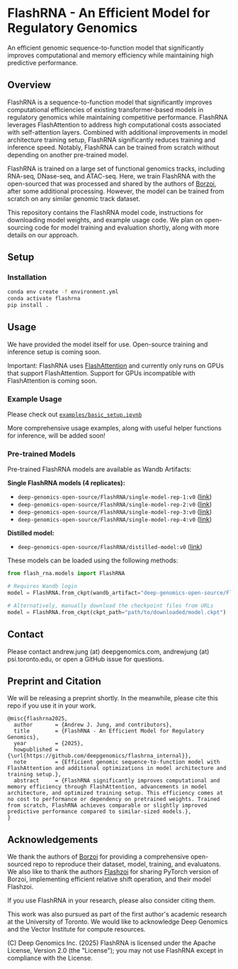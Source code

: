 # FlashRNA - An Efficient Model for Regulatory Genomics

An efficient genomic sequence-to-function model that significantly improves computational and memory efficiency while maintaining high predictive performance.

## Overview

FlashRNA is a sequence-to-function model that significantly improves computational efficiencies of existing transformer-based models in regulatory genomics while maintaining competitive performance. FlashRNA leverages FlashAttention to address high computational costs associated with self-attention layers. Combined with additional improvements in model architecture training setup, FlashRNA significantly reduces training and inference speed. Notably, FlashRNA can be trained from scratch without depending on another pre-trained model. 

FlashRNA is trained on a large set of functional genomics tracks, including RNA-seq, DNase-seq, and ATAC-seq. Here, we train FlashRNA with the open-sourced that was processed and shared by the authors of [Borzoi](https://github.com/calico/borzoi/blob/main/README.md), after some additional processing. However, the model can be trained from scratch on any similar genomic track dataset.

This repository contains the FlashRNA model code, instructions for downloading model weights, and example usage code. We plan on open-sourcing code for model training and evaluation shortly, along with more details on our approach.

## Setup

### Installation

```bash
conda env create -f environment.yml
conda activate flashrna
pip install .
```

## Usage

We have provided the model itself for use. Open-source training and inference setup is coming soon.

Important: FlashRNA uses [FlashAttention](https://github.com/Dao-AILab/flash-attention) and currently only runs on GPUs that support FlashAttention. Support for GPUs incompatible with FlashAttention is coming soon. 

### Example Usage

Please check out [`examples/basic_setup.ipynb`](examples/basic_setup.ipynb)

More comprehensive usage examples, along with useful helper functions for inference, will be 
added soon!

### Pre-trained Models

Pre-trained FlashRNA models are available as Wandb Artifacts:

**Single FlashRNA models (4 replicates):**
- `deep-genomics-open-source/FlashRNA/single-model-rep-1:v0` ([link](https://wandb.ai/deep-genomics-open-source/FlashRNA/artifacts/model/single-model-rep-1/v0))
- `deep-genomics-open-source/FlashRNA/single-model-rep-2:v0` ([link](https://wandb.ai/deep-genomics-open-source/FlashRNA/artifacts/model/single-model-rep-2/v0))
- `deep-genomics-open-source/FlashRNA/single-model-rep-3:v0` ([link](https://wandb.ai/deep-genomics-open-source/FlashRNA/artifacts/model/single-model-rep-3/v0))
- `deep-genomics-open-source/FlashRNA/single-model-rep-4:v0` ([link](https://wandb.ai/deep-genomics-open-source/FlashRNA/artifacts/model/single-model-rep-4/v0))

**Distilled model:**
- `deep-genomics-open-source/FlashRNA/distilled-model:v0` ([link](https://wandb.ai/deep-genomics-open-source/FlashRNA/artifacts/model/distilled-model/v0))

These models can be loaded using the following methods:
```python
from flash_rna.models import FlashRNA

# Requires Wandb login
model = FlashRNA.from_ckpt(wandb_artifact="deep-genomics-open-source/FlashRNA/single-model-rep-1:v0")

# Alternatively, manually download the checkpoint files from URLs
model = FlashRNA.from_ckpt(ckpt_path="path/to/downloaded/model.ckpt")
```

## Contact

Please contact andrew.jung (at) deepgenomics.com, andrewjung (at) psi.toronto.edu, or open a GitHub issue for questions. 

## Preprint and Citation

We will be releasing a preprint shortly. In the meanwhile, please cite this repo if you use it in your work.

```
@misc{flashrna2025,
  author       = {Andrew J. Jung, and contributors},
  title        = {FlashRNA - An Efficient Model for Regulatory Genomics},
  year         = {2025},
  howpublished = {\url{https://github.com/deepgenomics/flashrna_internal}},
  note         = {Efficient genomic sequence-to-function model with FlashAttention and additional optimizations in model architecture and training setup.},
  abstract     = {FlashRNA significantly improves computational and memory efficiency through FlashAttention, advancements in model architecture, and optimized training setup. This efficiency comes at no cost to performance or dependency on pretrained weights. Trained from scratch, FlashRNA achieves comparable or slightly improved predictive performance compared to similar-sized models.},
}
```

## Acknowledgements

We thank the authors of [Borzoi](https://github.com/calico/borzoi) for providing a comprehensive open-sourced repo to reproduce their dataset, model, training, and evaluatons. We also like to thank the authors [Flashzoi](https://github.com/johahi/borzoi-pytorch/tree/main) for sharing PyTorch version of Borzoi, implementing efficient relative shift operation, and their model Flashzoi. 

If you use FlashRNA in your research, please also consider citing them.

This work was also pursued as part of the first author's academic research at the University of Toronto. We would like to acknowledge Deep Genomics and the Vector Institute for compute resources.

(C) Deep Genomics Inc. (2025)
FlashRNA is licensed under the Apache License, Version 2.0 (the "License"); you may not use FlashRNA except in compliance with the License.